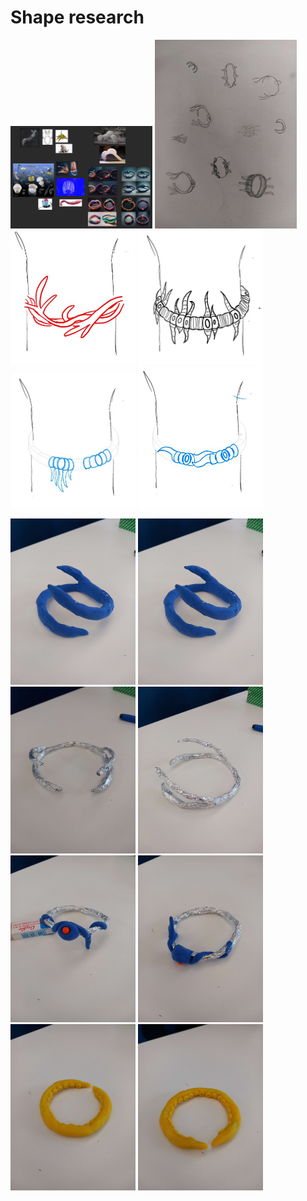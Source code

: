 # Shape research

<img
  src="images/2022-12-06/inspi_01.jpg"
  alt="inspi"
  style="display: inline-block; margin: 0 auto; width: 45%">
<img
  src="images/2022-12-06/dessin_01.jpg"
  alt="dessin"
  style="display: inline-block; margin: 0 auto; width: 45%">
  <img
  src="images/2022-12-06/sketch_01.jpg"
  alt="sketch"
  style="display: inline-block; margin: 0 auto; width: 200px">
  <img
  src="images/2022-12-06/sketch_02.jpg"
  alt="sketch"
  style="display: inline-block; margin: 0 auto; width: 200px">
  <img
  src="images/2022-12-06/sketch_03.jpg"
  alt="sketch"
  style="display: inline-block; margin: 0 auto; width: 200px">
  <img
  src="images/2022-12-06/sketch_04.jpg"
  alt="sketch"
  style="display: inline-block; margin: 0 auto; width: 200px">

  <img
  src="images/2022-12-06/proto_01-1.jpg"
  alt="proto"
  style="display: inline-block; margin: 0 auto; width: 200px">
  <img
  src="images/2022-12-06/proto_01-2.jpg"
  alt="proto"
  style="display: inline-block; margin: 0 auto; width: 200px">
  <img
  src="images/2022-12-06/proto_02-1.jpg"
  alt="proto"
  style="display: inline-block; margin: 0 auto; width: 200px">
  <img
  src="images/2022-12-06/proto_02-2.jpg"
  alt="proto"
  style="display: inline-block; margin: 0 auto; width: 200px">
  <img
  src="images/2022-12-06/proto_03-1.jpg"
  alt="proto"
  style="display: inline-block; margin: 0 auto; width: 200px">
  <img
  src="images/2022-12-06/proto_03-2.jpg"
  alt="proto"
  style="display: inline-block; margin: 0 auto; width: 200px">
  <img
  src="images/2022-12-06/proto_04-1.jpg"
  alt="proto"
  style="display: inline-block; margin: 0 auto; width: 200px">
  <img
  src="images/2022-12-06/proto_04-2.jpg"
  alt="proto"
  style="display: inline-block; margin: 0 auto; width: 200px">